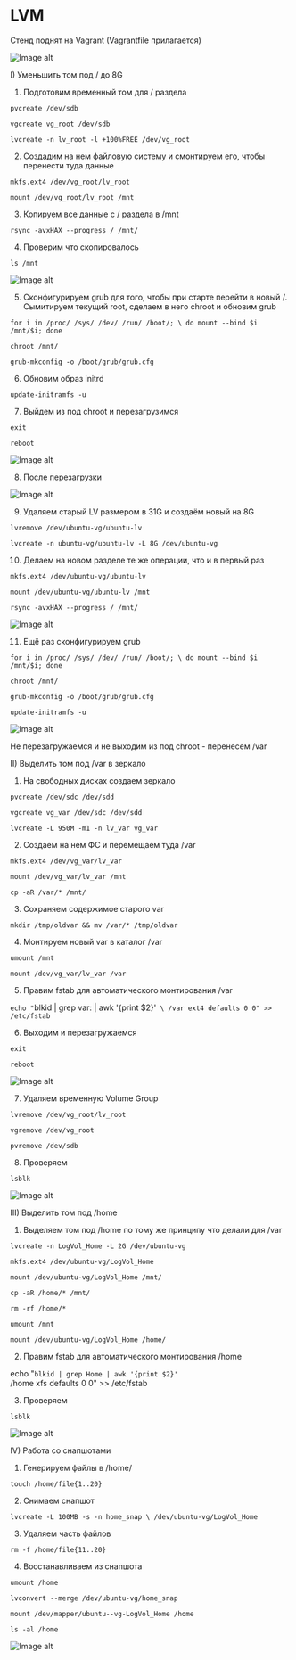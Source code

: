 # LVM

Стенд поднят на Vagrant (Vagrantfile прилагается)

![Image alt](https://github.com/NikPuskov/LVM/blob/main/lvm.jpg)

I) Уменьшить том под / до 8G

1. Подготовим временный том для / раздела

`pvcreate /dev/sdb`

`vgcreate vg_root /dev/sdb`

`lvcreate -n lv_root -l +100%FREE /dev/vg_root`

2. Создадим на нем файловую систему и смонтируем его, чтобы перенести туда данные

`mkfs.ext4 /dev/vg_root/lv_root`

`mount /dev/vg_root/lv_root /mnt`

3. Копируем все данные с / раздела в /mnt

`rsync -avxHAX --progress / /mnt/`

4. Проверим что скопировалось

`ls /mnt`

![Image alt](https://github.com/NikPuskov/LVM/blob/main/lvm1.jpg)

5. Сконфигурируем grub для того, чтобы при старте перейти в новый /. Сымитируем текущий root, сделаем в него chroot и обновим grub

`for i in /proc/ /sys/ /dev/ /run/ /boot/; \
 do mount --bind $i /mnt/$i; done`

`chroot /mnt/`

`grub-mkconfig -o /boot/grub/grub.cfg`

6. Обновим образ initrd

`update-initramfs -u`

7. Выйдем из под chroot и перезагрузимся

`exit`

`reboot`

![Image alt](https://github.com/NikPuskov/LVM/blob/main/lvm2.jpg)

8. После перезагрузки

![Image alt](https://github.com/NikPuskov/LVM/blob/main/lvm3.jpg)

9. Удаляем старый LV размером в 31G и создаём новый на 8G

`lvremove /dev/ubuntu-vg/ubuntu-lv`

`lvcreate -n ubuntu-vg/ubuntu-lv -L 8G /dev/ubuntu-vg`

10. Делаем на новом разделе те же операции, что и в первый раз

`mkfs.ext4 /dev/ubuntu-vg/ubuntu-lv`

`mount /dev/ubuntu-vg/ubuntu-lv /mnt`

`rsync -avxHAX --progress / /mnt/`

![Image alt](https://github.com/NikPuskov/LVM/blob/main/lvm4.jpg)

11. Ещё раз cконфигурируем grub

`for i in /proc/ /sys/ /dev/ /run/ /boot/; \
 do mount --bind $i /mnt/$i; done`

 `chroot /mnt/`

 `grub-mkconfig -o /boot/grub/grub.cfg`

 `update-initramfs -u`

 ![Image alt](https://github.com/NikPuskov/LVM/blob/main/lvm5.jpg)

 Не перезагружаемся и не выходим из под chroot - перенесем /var

 II) Выделить том под /var в зеркало

 1. На свободных дисках создаем зеркало

`pvcreate /dev/sdc /dev/sdd`

`vgcreate vg_var /dev/sdc /dev/sdd`

`lvcreate -L 950M -m1 -n lv_var vg_var`

2. Создаем на нем ФС и перемещаем туда /var

`mkfs.ext4 /dev/vg_var/lv_var`

`mount /dev/vg_var/lv_var /mnt`

`cp -aR /var/* /mnt/`

3. Сохраняем содержимое старого var

`mkdir /tmp/oldvar && mv /var/* /tmp/oldvar`

4. Монтируем новый var в каталог /var

`umount /mnt`

`mount /dev/vg_var/lv_var /var`

5. Правим fstab для автоматического монтирования /var

`echo "`blkid | grep var: | awk '{print $2}'` \
 /var ext4 defaults 0 0" >> /etc/fstab`

 6. Выходим и перезагружаемся

`exit`

`reboot`

![Image alt](https://github.com/NikPuskov/LVM/blob/main/lvm6.jpg)

7. Удаляем временную Volume Group

`lvremove /dev/vg_root/lv_root`

`vgremove /dev/vg_root`

`pvremove /dev/sdb`

8. Проверяем

`lsblk`

![Image alt](https://github.com/NikPuskov/LVM/blob/main/lvm7.jpg)

III) Выделить том под /home

1. Выделяем том под /home по тому же принципу что делали для /var

`lvcreate -n LogVol_Home -L 2G /dev/ubuntu-vg`

`mkfs.ext4 /dev/ubuntu-vg/LogVol_Home`

`mount /dev/ubuntu-vg/LogVol_Home /mnt/`

`cp -aR /home/* /mnt/`

`rm -rf /home/*`

`umount /mnt`

`mount /dev/ubuntu-vg/LogVol_Home /home/`

2. Правим fstab для автоматического монтирования /home

echo "`blkid | grep Home | awk '{print $2}'` \
 /home xfs defaults 0 0" >> /etc/fstab

3. Проверяем

`lsblk`

![Image alt](https://github.com/NikPuskov/LVM/blob/main/lvm8.jpg)

IV) Работа со снапшотами

1. Генерируем файлы в /home/

`touch /home/file{1..20}`

2. Снимаем снапшот

`lvcreate -L 100MB -s -n home_snap \
 /dev/ubuntu-vg/LogVol_Home`

 3. Удаляем часть файлов

`rm -f /home/file{11..20}`

4. Восстанавливаем из снапшота

`umount /home`

`lvconvert --merge /dev/ubuntu-vg/home_snap`

`mount /dev/mapper/ubuntu--vg-LogVol_Home /home`

`ls -al /home`

![Image alt](https://github.com/NikPuskov/LVM/blob/main/lvm9.jpg)
